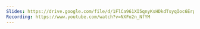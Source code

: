 ```yaml
---
Slides: https://drive.google.com/file/d/1FlCa961XI5qnyKsHDkdTsyqIoc6ErpDf/view
Recording: https://www.youtube.com/watch?v=NXFo2n_NfYM
---
```

